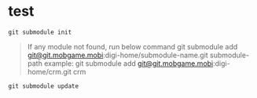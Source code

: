 # test
```
git submodule init
```
> If any module not found, run below command
> git submodule add git@git.mobgame.mobi:digi-home/submodule-name.git submodule-path
> example: git submodule add git@git.mobgame.mobi:digi-home/crm.git crm
```
git submodule update
```
